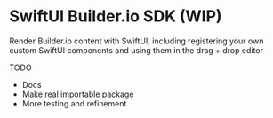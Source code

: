 # SwiftUI Builder.io SDK (WIP)

Render Builder.io content with SwiftUI, including registering your own custom SwiftUI components and using them in the drag + drop editor

TODO

- Docs
- Make real importable package
- More testing and refinement
